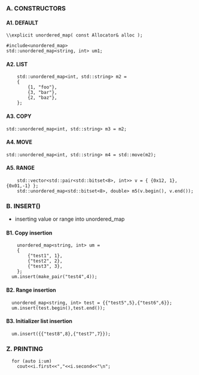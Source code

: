    
### A. CONSTRUCTORS
#### A1. DEFAULT
```      
\\explicit unordered_map( const Allocator& alloc );

#include<unordered_map>
std::unordered_map<string, int> um1;
```
#### A2. LIST
```
    std::unordered_map<int, std::string> m2 =
    {
        {1, "foo"},
        {3, "bar"},
        {2, "baz"},
    };
```
#### A3. COPY
```
std::unordered_map<int, std::string> m3 = m2;
```
#### A4. MOVE
```
std::unordered_map<int, std::string> m4 = std::move(m2);
```
#### A5. RANGE
```
    std::vector<std::pair<std::bitset<8>, int>> v = { {0x12, 1}, {0x01,-1} };
    std::unordered_map<std::bitset<8>, double> m5(v.begin(), v.end());
```

### B. INSERT()
  - inserting value or range into unordered_map
#### B1. Copy insertion
```
    unordered_map<string, int> um =
    {
        {"test1", 1},
        {"test2", 2},
        {"test3", 3},
    };
  um.insert(make_pair("test4",4));
```
#### B2. Range insertion
```
  unordered_map<string, int> test = {{"test5",5},{"test6",6}};
  um.insert(test.begin(),test.end());
```
#### B3. Initializer list insertion
```
  um.insert({{"test8",8},{"test7",7}});
```

### Z. PRINTING
```
  for (auto i:um)
    cout<<i.first<<","<<i.second<<"\n";
```
